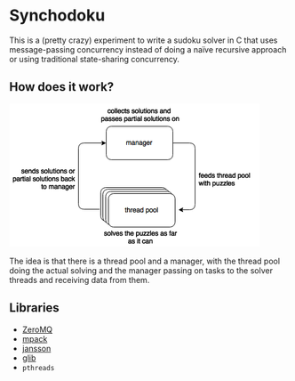 # Synchodoku

This is a (pretty crazy) experiment to write
a sudoku solver in C that uses message-passing
concurrency instead of doing a naïve recursive approach
or using traditional state-sharing concurrency.

## How does it work?

![diagram](diagram.png)

The idea is that there is a thread pool and a
manager, with the thread pool doing the actual
solving and the manager passing on tasks to
the solver threads and receiving data from
them.

## Libraries

 -  [ZeroMQ](http://zeromq.org)
 -  [mpack](https://github.com/ludocode/mpack)
 -  [jansson](http://www.digip.org/jansson/)
 -  [glib](https://developer.gnome.org/glib/2.48/)
 -  `pthreads`
